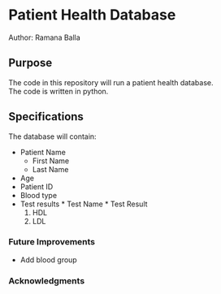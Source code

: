 # Patient Health Database

Author: Ramana Balla

## Purpose
The code in this repository will run a patient
health database.  
The code is written in python.

## Specifications
The database will contain:
* Patient Name
	* First Name
	* Last Name
* Age
* Patient ID
* Blood type
* Test results
		* Test Name
		* Test Result
	1. HDL
	1. LDL

### Future Improvements
* Add blood group

### Acknowledgments
